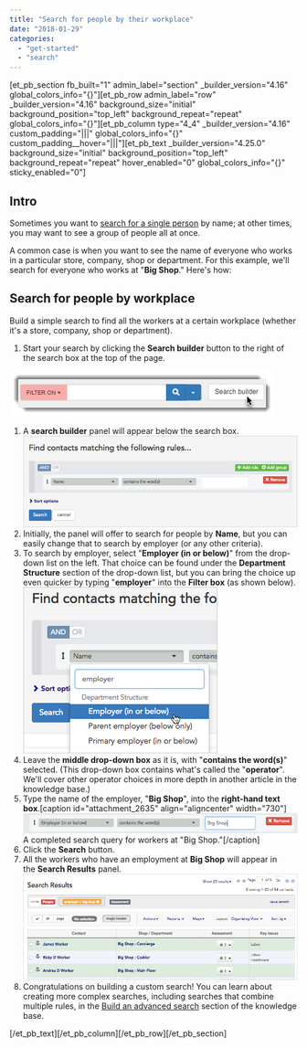 ```yaml
---
title: "Search for people by their workplace"
date: "2018-01-29"
categories: 
  - "get-started"
  - "search"
---
```


\[et\_pb\_section fb\_built="1" admin\_label="section" \_builder\_version="4.16" global\_colors\_info="{}"\]\[et\_pb\_row admin\_label="row" \_builder\_version="4.16" background\_size="initial" background\_position="top\_left" background\_repeat="repeat" global\_colors\_info="{}"\]\[et\_pb\_column type="4\_4" \_builder\_version="4.16" custom\_padding="|||" global\_colors\_info="{}" custom\_padding\_\_hover="|||"\]\[et\_pb\_text \_builder\_version="4.25.0" background\_size="initial" background\_position="top\_left" background\_repeat="repeat" hover\_enabled="0" global\_colors\_info="{}" sticky\_enabled="0"\]

## Intro

Sometimes you want to [search for a single person](https://help.broadstripes.com/help-articles/using-broadstripes/search/search-by-name/) by name; at other times, you may want to see a group of people all at once.

A common case is when you want to see the name of everyone who works in a particular store, company, shop or department. For this example, we'll search for everyone who works at "**Big Shop**." Here's how:

## Search for people by workplace

Build a simple search to find all the workers at a certain workplace (whether it's a store, company, shop or department).

1. Start your search by clicking the **Search builder** button to the right of the search box at the top of the page.

![](images/Search-builder-button.png)

1. A **search builder** panel will appear below the search box.![](images/c0cf8fd-BuildSaveSearchDefault.png)
2. Initially, the panel will offer to search for people by **Name**, but you can easily change that to search by employer (or any other criteria).
3. To search by employer, select "**Employer (in or below)**" from the drop-down list on the left. That choice can be found under the **Department Structure** section of the drop-down list, but you can bring the choice up even quicker by typing "**employer**" into the **Filter box** (as shown below).![](images/fff788d-SearchWrkEmpl.png)
4. Leave the **middle drop-down box** as it is, with "**contains the word(s)**" selected. (This drop-down box contains what's called the "**operator**". We'll cover other operator choices in more depth in another article in the knowledge base.)
5. Type the name of the employer, "**Big Shop**", into the **right-hand text box**.\[caption id="attachment\_2635" align="aligncenter" width="730"\]![](images/b36cd76-SearchMultRuleBigShop1.png) A completed search query for workers at "Big Shop."\[/caption\]
6. Click the **Search** button.
7. All the workers who have an employment at **Big Shop** will appear in the **Search Results** panel.![](images/e7a2289-SearchResultBigShop.png)
8. Congratulations on building a custom search! You can learn about creating more complex searches, including searches that combine multiple rules, in the [Build an advanced search](https://help.broadstripes.com/help-articles/using-broadstripes/search/build-an-advanced-search/) section of the knowledge base.

\[/et\_pb\_text\]\[/et\_pb\_column\]\[/et\_pb\_row\]\[/et\_pb\_section\]

